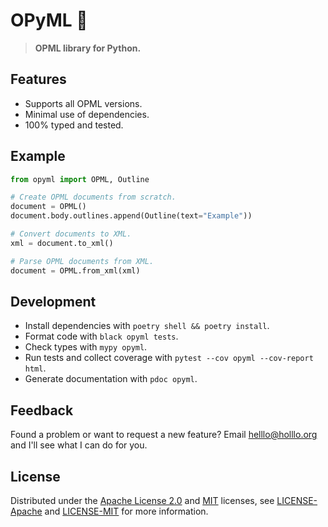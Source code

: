 # OPyML 🐍

> **OPML library for Python.**

## Features

* Supports all OPML versions.
* Minimal use of dependencies.
* 100% typed and tested.

## Example

```python
from opyml import OPML, Outline

# Create OPML documents from scratch.
document = OPML()
document.body.outlines.append(Outline(text="Example"))

# Convert documents to XML.
xml = document.to_xml()

# Parse OPML documents from XML.
document = OPML.from_xml(xml)
```

## Development

* Install dependencies with `poetry shell && poetry install`.
* Format code with `black opyml tests`.
* Check types with `mypy opyml`.
* Run tests and collect coverage with `pytest --cov opyml --cov-report html`.
* Generate documentation with `pdoc opyml`.

## Feedback

Found a problem or want to request a new feature? Email [helllo@holllo.org](mailto:helllo@holllo.org) and I'll see what I can do for you.

## License

Distributed under the [Apache License 2.0](https://spdx.org/licenses/Apache-2.0.html) and [MIT](https://spdx.org/licenses/MIT.html) licenses, see [LICENSE-Apache](https://git.bauke.xyz/Holllo/opyml/src/branch/main/LICENSE-Apache) and [LICENSE-MIT](https://git.bauke.xyz/Holllo/opyml/src/branch/main/LICENSE-MIT) for more information.
